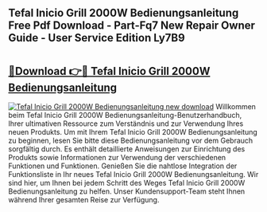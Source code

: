 ## Tefal Inicio Grill 2000W Bedienungsanleitung Free Pdf Download - Part-Fq7 New Repair Owner Guide - User Service Edition Ly7B9

# <h2><a href="http://df29zbc.blite.top/?on=Tefal+Inicio+Grill+2000W+Bedienungsanleitung">🔗Download 👉🔴 Tefal Inicio Grill 2000W Bedienungsanleitung</a></h2>

[![Tefal Inicio Grill 2000W Bedienungsanleitung new download](https://i.imgur.com/lujVjoI.png)](http://df29zbc.blite.top/?on=Tefal+Inicio+Grill+2000W+Bedienungsanleitung)
Willkommen beim Tefal Inicio Grill 2000W Bedienungsanleitung-Benutzerhandbuch, Ihrer ultimativen Ressource zum Verständnis und zur Verwendung Ihres neuen Produkts. Um mit Ihrem Tefal Inicio Grill 2000W Bedienungsanleitung zu beginnen, lesen Sie bitte diese Bedienungsanleitung vor dem Gebrauch sorgfältig durch. Es enthält detaillierte Anweisungen zur Einrichtung des Produkts sowie Informationen zur Verwendung der verschiedenen Funktionen und Funktionen. Genießen Sie die nahtlose Integration der Funktionsliste in Ihr neues Tefal Inicio Grill 2000W Bedienungsanleitung. Wir sind hier, um Ihnen bei jedem Schritt des Weges Tefal Inicio Grill 2000W Bedienungsanleitung zu helfen. Unser Kundensupport-Team steht Ihnen während Ihrer gesamten Reise zur Verfügung.
